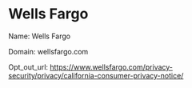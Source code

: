 # Wells Fargo

Name: Wells Fargo

Domain: wellsfargo.com

Opt_out_url: https://www.wellsfargo.com/privacy-security/privacy/california-consumer-privacy-notice/
